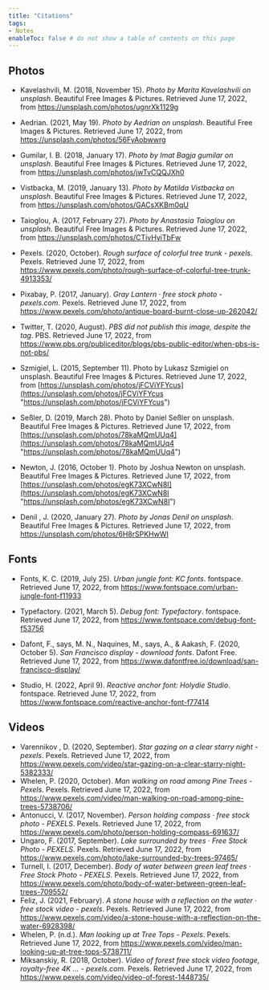 ```yaml
---
title: "Citations"
tags:
- Notes
enableToc: false # do not show a table of contents on this page
---
```

## Photos
- Kavelashvili, M. (2018, November 15). _Photo by Marita Kavelashvili on unsplash_. Beautiful Free Images & Pictures. Retrieved June 17, 2022, from https://unsplash.com/photos/ugnrXk1129g
  
- Aedrian. (2021, May 19). _Photo by Aedrian on unsplash_. Beautiful Free Images & Pictures. Retrieved June 17, 2022, from https://unsplash.com/photos/56FyAobwwrg
  
- Gumilar, I. B. (2018, January 17). _Photo by Imat Bagja gumilar on unsplash_. Beautiful Free Images & Pictures. Retrieved June 17, 2022, from https://unsplash.com/photos/jwTvCQQJXh0
  
- Vistbacka, M. (2019, January 13). _Photo by Matilda Vistbacka on unsplash_. Beautiful Free Images & Pictures. Retrieved June 17, 2022, from https://unsplash.com/photos/GACsXKBm0qU
  
- Taioglou, A. (2017, February 27). _Photo by Anastasia Taioglou on unsplash_. Beautiful Free Images & Pictures. Retrieved June 17, 2022, from https://unsplash.com/photos/CTivHyiTbFw
  
- Pexels. (2020, October). _Rough surface of colorful tree trunk - pexels_. Pexels. Retrieved June 17, 2022, from https://www.pexels.com/photo/rough-surface-of-colorful-tree-trunk-4913353/
  
- Pixabay, P. (2017, January). _Gray Lantern · free stock photo - pexels.com_. Pexels. Retrieved June 17, 2022, from https://www.pexels.com/photo/antique-board-burnt-close-up-262042/
  
- Twitter, T. (2020, August). _PBS did not publish this image, despite the tag_. PBS. Retrieved June 17, 2022, from https://www.pbs.org/publiceditor/blogs/pbs-public-editor/when-pbs-is-not-pbs/
  
- Szmigiel, L. (2015, September 11). Photo by Lukasz Szmigiel on unsplash. Beautiful Free Images &amp; Pictures. Retrieved June 17, 2022, from [https://unsplash.com/photos/jFCViYFYcus](https://unsplash.com/photos/jFCViYFYcus "https://unsplash.com/photos/jFCViYFYcus")
  
- Seßler, D. (2019, March 28). Photo by Daniel Seßler on unsplash. Beautiful Free Images &amp; Pictures. Retrieved June 17, 2022, from [https://unsplash.com/photos/78kaMQmUUq4](https://unsplash.com/photos/78kaMQmUUq4 "https://unsplash.com/photos/78kaMQmUUq4")
  
- Newton, J. (2016, October 1). Photo by Joshua Newton on unsplash. Beautiful Free Images &amp; Pictures. Retrieved June 17, 2022, from [https://unsplash.com/photos/egK73XCwN8I](https://unsplash.com/photos/egK73XCwN8I "https://unsplash.com/photos/egK73XCwN8I") 

- Denil , J. (2020, January 27). _Photo by Jonas Denil on unsplash_. Beautiful Free Images & Pictures. Retrieved June 17, 2022, from https://unsplash.com/photos/6H8rSPKHwWI

## Fonts
- Fonts, K. C. (2019, July 25). _Urban jungle font: KC fonts_. fontspace. Retrieved June 17, 2022, from https://www.fontspace.com/urban-jungle-font-f11933
  
- Typefactory. (2021, March 5). _Debug font: Typefactory_. fontspace. Retrieved June 17, 2022, from https://www.fontspace.com/debug-font-f53756
  
- Dafont, F., says, M. N., Naquines, M., says, A., & Aakash, F. (2020, October 5). _San Francisco display - download fonts_. Dafont Free. Retrieved June 17, 2022, from https://www.dafontfree.io/download/san-francisco-display/
  
- Studio, H. (2022, April 9). _Reactive anchor font: Holydie Studio_. fontspace. Retrieved June 17, 2022, from https://www.fontspace.com/reactive-anchor-font-f77414


## Videos
- Varennikov , D. (2020, September). _Star gazing on a clear starry night - pexels_. Pexels. Retrieved June 17, 2022, from https://www.pexels.com/video/star-gazing-on-a-clear-starry-night-5382333/
- Whelen, P. (2020, October). _Man walking on road among Pine Trees - Pexels_. Pexels. Retrieved June 17, 2022, from https://www.pexels.com/video/man-walking-on-road-among-pine-trees-5738706/
- Antonucci, V. (2017, November). _Person holding compass · free stock photo - PEXELS_. Pexels. Retrieved June 17, 2022, from https://www.pexels.com/photo/person-holding-compass-691637/
- Ungaro, F. (2017, September). _Lake surrounded by trees · Free Stock Photo - PEXELS_. Pexels. Retrieved June 17, 2022, from https://www.pexels.com/photo/lake-surrounded-by-trees-97465/
- Turnell, I. (2017, December). _Body of water between green leaf trees · Free Stock Photo - PEXELS_. Pexels. Retrieved June 17, 2022, from https://www.pexels.com/photo/body-of-water-between-green-leaf-trees-709552/
- Feliz, J. (2021, February). _A stone house with a reflection on the water · free stock video - pexels_. Pexels. Retrieved June 17, 2022, from https://www.pexels.com/video/a-stone-house-with-a-reflection-on-the-water-6928398/
- Whelen, P. (n.d.). _Man looking up at Tree Tops - Pexels_. Pexels. Retrieved June 17, 2022, from https://www.pexels.com/video/man-looking-up-at-tree-tops-5738711/
- Miksanskiy, R. (2018, October). _Video of forest free stock video footage, royalty-free 4K ... - pexels.com_. Pexels. Retrieved June 17, 2022, from https://www.pexels.com/video/video-of-forest-1448735/